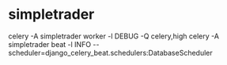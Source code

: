# simpletrader

celery -A simpletrader worker -l DEBUG -Q celery,high
celery -A simpletrader beat -l INFO --scheduler=django_celery_beat.schedulers:DatabaseScheduler

